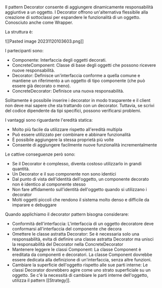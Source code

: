 Il pattern Decorator consente di aggiungere dinamicamente responsabilità aggiuntive a un oggetto. I Decorator offrono un'alternativa flessibile alla creazione di sottoclassi per espandere le funzionalità di un oggetto. Conosciuto anche come Wrapper.

La struttura è: 

![[Pasted image 20231120103603.png]]

I partecipanti sono:
- Componente: Interfaccia degli oggetti decorati.
- ConcreteComponent: Classe di base degli oggetti che possono ricevere nuove responsabilità.
- Decorator: Definisce un'interfaccia conforme a quella comune e mantiene un riferimento a un oggetto di tipo componente (che può essere già decorato o meno).
- ConcreteDecorator: Definisce una nuova responsabilità.

Solitamente è possibile inserire i decorator in modo trasparente e il client non deve mai sapere che sta trattando con un decorator. Tuttavia, se scrivi del codice dipendente da tipi specifici, possono verificarsi problemi.

I vantaggi sono riguardante l'eredità statica:
- Molto più facile da utilizzare rispetto all'eredità multipla
- Può essere utilizzato per combinare e abbinare funzionalità
- È possibile aggiungere la stessa proprietà più volte
- Consente di aggiungere facilmente nuove funzionalità incrementalmente

Le cattive conseguenze però sono:
- Se il Decorator è complesso, diventa costoso utilizzarlo in grandi quantità.
- Un Decorator e il suo componente non sono identici
- Dal punto di vista dell'identità dell'oggetto, un componente decorato non è identico al componente stesso
- Non fare affidamento sull'identità dell'oggetto quando si utilizzano i decorator
- Molti oggetti piccoli che rendono il sistema molto denso e difficile da imparare e debuggare

Quando applichiamo il decorator pattern bisogna considerare:
- Conformità dell'interfaccia: L'interfaccia di un oggetto decoratore deve conformarsi all'interfaccia del componente che decora
- Omettere le classe astratta Decorator: Se è necessaria solo una responsabilità, evita di definire una classe astratta Decorator ma unisci la responsabilità del Decorator nella ConcreteDecorator
- Mantenere leggere le classi Component: La classe Component è ereditata da componenti e decoratori. La classe Component dovrebbe essere dedicata alla definizione di un'interfaccia, senza altre funzioni.
- Cambiare la superficie dell'oggetto rispetto alle sue parti interne: Le classi Decorator dovrebbero agire come uno strato superficiale su un oggetto. Se c'è la necessità di cambiare le parti interne dell'oggetto, utilizza il pattern [[Strategy]].
